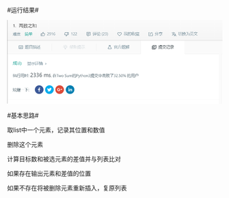 #运行结果#      

![image](https://github.com/245730916/Leetcode/blob/master/result.png)

#基本思路#        

取list中一个元素，记录其位置和数值     

删除这个元素       

计算目标数和被选元素的差值并与列表比对     

如果存在输出元素和差值的位置       

如果不存在将被删除元素重新插入，复原列表      
